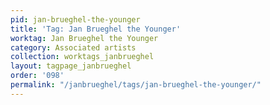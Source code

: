```yaml
---
pid: jan-brueghel-the-younger
title: 'Tag: Jan Brueghel the Younger'
worktag: Jan Brueghel the Younger
category: Associated artists
collection: worktags_janbrueghel
layout: tagpage_janbrueghel
order: '098'
permalink: "/janbrueghel/tags/jan-brueghel-the-younger/"
---
```

